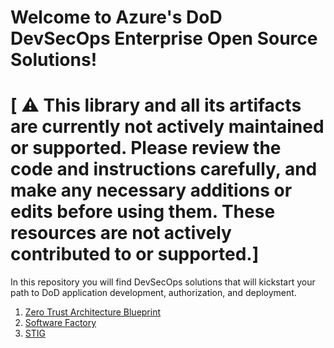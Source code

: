 # Welcome to Azure's DoD DevSecOps Enterprise Open Source Solutions!

# [ :warning: This library and all its artifacts are currently not actively maintained or supported. Please review the code and instructions carefully, and make any necessary additions or edits before using them. These resources are not actively contributed to or supported.]

In this repository you will find DevSecOps solutions that will kickstart your path to DoD application development, authorization, and deployment.

1. [Zero Trust Architecture Blueprint](https://github.com/Azure/ato-toolkit/tree/master/zero%20trust%20architecture%20blueprint)
2. [Software Factory](https://github.com/Azure/ato-toolkit/tree/master/software%20factory)
3. [STIG](https://github.com/Azure/ato-toolkit/tree/master/stig)

